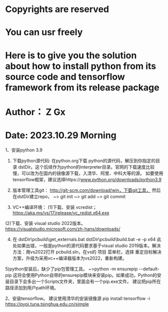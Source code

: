 # Copyrights are reserved
# You can usr freely
# Here is to give you the solution about how to install python from its source code and tensorflow framework from its release package
# Author： Z Gx
# Date: 2023.10.29 Morning

1、安装python 3.9
1) 下载python源代码:
在python.org下载 python的源代码，解压到你指定的目录 dstDir。这个后续作为python的interpreter目录。官网的下载速度比较慢，可以改为在国内的镜像源下载，入清华、阿里、中科大等的源。
如要使用tensorflow框架，建议选择https://www.python.org/downloads/python3.9

2) 版本管理工具git：
http://git-scm.com/download/win，下载git工具，
然后在dstDir建立repo，
~> git init
~> git add <filename>
~> git commit

3) VC++编译环境：
(1)下载、安装 vcredist；
https://aka.ms/vs/17/release/vc_redist.x64.exe

(2)下载、安装 visual studio 2022版本。
https://visualstudio.microsoft.com/zh-hans/downloads/


4) 在 dstDir\pcbuild\get_externals.bat
dstDir\pcbuild\build.bat -e -p x64
此处如果出错，一般是python的源代码要求基于visual studio 2019版本。解决方法：用vs2022打开 pcbuild.sln，在vs的 项目 菜单栏，选择 重定目标解决方案，升级为采用vc++编译器版本为vs2022，重新构建。

5)python安装后，缺少了pip包管理工具。
~>python -m ensurepip --default-pip
这将会使用Python自带的ensurepip模块来安装pip。如果成功，Python的安装目录下会多出一个Scripts文件夹，里面会有一个pip.exe文件。
建议把pip所在路径添加到用户path环境。

2、安装tensorflow。
建议使用清华的安装镜像源
pip install tensorflow -i https://pypi.tuna.tsinghua.edu.cn/simple
